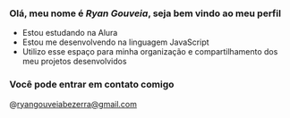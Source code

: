 ### Olá, meu nome é *Ryan Gouveia*, seja bem vindo ao meu perfil

- Estou estudando na Alura
- Estou me desenvolvendo na linguagem JavaScript
- Utilizo esse espaço para minha organização e compartilhamento dos meu projetos desenvolvidos


### Você pode entrar em contato comigo

@ryangouveiabezerra@gmail.com
